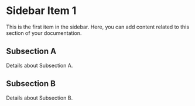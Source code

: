 # Sidebar Item 1

This is the first item in the sidebar. Here, you can add content related to this section of your documentation.

## Subsection A

Details about Subsection A.

## Subsection B

Details about Subsection B.